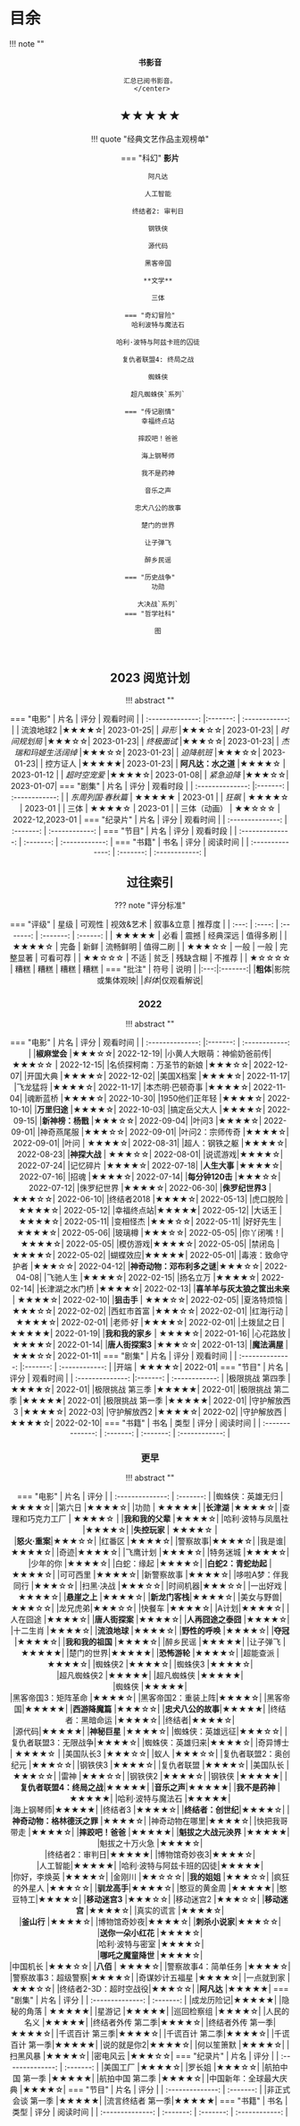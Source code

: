 # 目余



!!! note ""
    <center><b>书影音</b>
    
    汇总已阅书影音。
     </center>

## ★★★★★

!!! quote "经典文艺作品主观榜单"
    <center>
    === "科幻"
        **影片**

        阿凡达
        
        人工智能
        
        终结者2: 审判日
        
        钢铁侠
        
        源代码
        
        黑客帝国
        
        **文学**
        
        三体
        
    === "奇幻冒险"
        哈利波特与魔法石
        
        哈利·波特与阿兹卡班的囚徒
        
        复仇者联盟4: 终局之战
        
        蜘蛛侠
        
        超凡蜘蛛侠`系列`
        
    === "传记剧情"
        幸福终点站
        
        摔跤吧！爸爸
        
        海上钢琴师
        
        我不是药神
        
        音乐之声
        
        忠犬八公的故事
        
        楚门的世界
        
        让子弹飞
        
        醉乡民谣
    
    === "历史战争"
        功勋
        
        大决战`系列`
    === "哲学社科"
        
        图


​      
## 2023 阅览计划

!!! abstract ""
    <center>
    === "电影"
        | 片名 | 评分 | 观看时间 |
        | :--------------: |:-------: | :------------: |
        | 流浪地球2 |★★★★☆|   2023-01-25|
        | *异形* |★★★☆☆|   2023-01-23|
        | *时间规划局* |★★★☆☆|   2023-01-23|
        | *终极面试* |★★★☆☆|   2023-01-23|
        | *杰瑞和玛姬生活阔绰* |★★★☆☆|   2023-01-23|
        | *迫降航班* |★★★☆☆|   2023-01-23|
        | 控方证人 |★★★★★|   2023-01-23|
        | **阿凡达：水之道** |★★★★☆ | 2023-01-12 |
        | *超时空宠爱* |★★★★☆| 2023-01-08|
        | *紧急迫降* |★★★☆☆|   2023-01-07|
    === "剧集"
        | 片名 | 评分 | 观看时段 |
        | :--------------: |:-------: | :------------: |
        | *东周列国·春秋篇* | ★★★★★ | 2023-01 |
        | *狂飙* | ★★★★☆ | 2023-01 |
        | 三体 | ★★★★☆ | 2023-01 |
        | 三体（动画） | ★★☆☆☆ | 2022-12,2023-01 |
    === "纪录片"
        | 片名 | 评分 | 观看时间 |
        | :--------------: | :-------: | :------------: |
    === "节目"
        | 片名 | 评分 | 观看时段 |
        | :--------------: | :-------: | :------------: |
    === "书籍"
        | 书名 |  评分 | 阅读时间 |
        | :--------------: |  :-------: | :------------: |

## 过往索引
??? note "评分标准"
    <center>
    === "评级"
        | 星级  | 可观性 | 视效&艺术 | 叙事&立意 |  推荐度  |
        | :---: | :----: | :-------: | :-------: | :------: |
        | ★★★★★ |  必看  |   震撼    | 经典深远  | 值得多刷 |
        | ★★★★☆ |  完备  |   新鲜    | 流畅鲜明  | 值得二刷 |
        | ★★★☆☆ |  一般  |   一般    | 完整显著  | 可看可荐 |
        | ★★☆☆☆ |  不适  |   贫乏    | 残缺含糊  |  不推荐  |
        | ★☆☆☆☆ |  糟糕  |   糟糕    |   糟糕    |   糟糕   |
    === "批注"
        | 符号 | 说明 |
        |:---:|:-------:|
        |**粗体**|影院或集体观映|
        |*斜体*|仅观看解说|
    
### 2022

!!! abstract ""
    <center>
    === "电影"
        | 片名 | 评分 | 观看时间 |
        | :--------------: |:-------: | :------------: |
        |**椒麻堂会** |★★★☆☆| 2022-12-19|
        |小黄人大眼萌：神偷奶爸前传|★★★☆☆ |    2022-12-15|
        |名侦探柯南：万圣节的新娘 |★★★☆☆|  2022-12-07|
        |开国大典 |★★★★☆|  2022-12-02|
        |美国X档案 |★★★★☆|    2022-11-17|
        |飞龙猛将 |★★★★☆|  2022-11-17|
        |本杰明·巴顿奇事 |★★★★☆|  2022-11-04|
        |魂断蓝桥 |★★★★☆|  2022-10-30|
        |1950他们正年轻 |★★★★☆|    2022-10-10|
        |**万里归途** |★★★★☆|    2022-10-03|
        |搞定岳父大人 |★★★★☆|   2022-09-15|
        |**新神榜：杨戬** |★★★☆☆|  2022-09-04|
        |叶问3 |★★★★☆|    2022-09-01|
        |神奇燕尾服  |★★★☆☆|   2022-09-01|
        |叶问2：宗师传奇 |★★★★☆|   2022-09-01|
        |叶问  | ★★★★☆|  2022-08-31|
        |超人：钢铁之躯  |★★★★☆|   2022-08-23|
        |**神探大战** | ★★★☆☆| 2022-08-01|
        |说谎游戏|★★★★☆| 2022-07-24|
        |记忆碎片 |★★★★☆|    2022-07-18|
        |**人生大事** |★★★★☆|  2022-07-16|
        |招魂 |★★★★☆|  2022-07-14|
        |**每分钟120击** |★★★☆☆|   2022-07-12|
        |侏罗纪世界 |★★★★☆|  2022-06-30|
        |**侏罗纪世界3** |★★★☆☆|    2022-06-10|
        |终结者2018 |★★★★☆|    2022-05-13|
        |虎口脱险 |★★★★☆|   2022-05-12|
        |幸福终点站|★★★★★|   2022-05-12|
        |大话王 |★★★★☆|  2022-05-11|
        |变相怪杰 |★★★☆☆|   2022-05-11|
        |好好先生 |★★★★☆|  2022-05-06|
        |玻璃樽 |★★★☆☆|    2022-05-05|
        |你丫闭嘴！|★★★★☆|  2022-05-05|
        |模仿游戏|★★★★☆|  2022-05-05|
        |禁闭岛 |★★★★☆|    2022-05-02|
        |蝴蝶效应|★★★★★|   2022-05-01|
        |毒液：致命守护者 |★★★☆☆| 2022-04-12|
        |**神奇动物：邓布利多之谜**|★★★☆☆| 2022-04-08|
        |飞驰人生 |★★★★☆|    2022-02-15|
        |扬名立万 |★★★★☆|   2022-02-14|
        |长津湖之水门桥 |★★★★☆|   2022-02-13|
        |**喜羊羊与灰太狼之筐出未来** | ★★★★☆|  2022-02-10|
        |**狙击手** | ★★★☆☆|   2022-02-05|
        |夏洛特烦恼 |★★★☆☆| 2022-02-02|
        |西虹市首富 |★★★☆☆|    2022-02-01|
        |红海行动 |★★★★☆| 2022-02-01|
        |老师·好 |★★★★☆|   2022-02-01|
        |土拨鼠之日 | ★★★★★| 2022-01-19|
        |**我和我的家乡** | ★★★★☆|  2022-01-16|
        |心花路放 | ★★★★☆| 2022-01-14|
        |**唐人街探案3** |★★★☆☆|    2022-01-13|
        |**魔法满屋** |★★★☆☆|   2022-01-11|
    === "剧集"
        | 片名 | 评分 | 观看时间 |
        | :--------------: |:-------: | :------------: |
        |开端 | ★★★★☆| 2022-01|
    === "节目"
        | 片名 | 评分 | 观看时间 |
        | :--------------: |:-------: | :------------: |
        |极限挑战 第四季 |★★★★☆| 2022-01|
        |极限挑战 第三季 |★★★★★|   2022-01|
        |极限挑战 第二季 |★★★★★|   2022-01|
        |极限挑战 第一季 |★★★★★|  2022-01|
        |守护解放西3 |★★★★☆|    2022-03|
        |守护解放西2 |★★★★☆|    2022-02|
        |守护解放西 |★★★★☆|    2022-02-10|
    === "书籍"
        | 书名 | 类型 | 评分 | 阅读时间 |
        | :--------------: | :-------: | :-------: | :------------: |
    
### 更早
!!! abstract ""
    <center>
    === "电影"
        | 片名 | 评分 | 
        | :--------------: | :-------: | 
        |蜘蛛侠：英雄无归 |★★★★☆| 
        |第六日 |★★★★☆| 
        |功勋 | ★★★★★|
        |**长津湖** |★★★★☆| 
        |查理和巧克力工厂 | ★★★★☆ | 
        |**我和我的父辈** |★★★★☆| 
        |哈利·波特与凤凰社 |★★★★☆| 
        |**失控玩家** | ★★★★☆ |  
        |**怒火·重案**|★★★☆☆| 
        |红番区 |★★★★☆| 
        |警察故事|★★★★☆| 
        |我是谁|★★★★☆| 
        |奇迹|★★★★☆| 
        |飞鹰计划 |★★★★☆|
        |特务迷城 |★★★★☆|
        |少年的你  |★★★★☆|
        |白蛇：缘起   |★★★★☆|
        |**白蛇2：青蛇劫起**  |★★★★☆|
        |可可西里 |★★★★☆|
        |新警察故事 |★★★★☆|
        |哆啦A梦：伴我同行 |★★★☆☆|
        |扫黑·决战 |★★★☆☆|
        |时间机器|★★★☆☆|
        |一出好戏 |★★★★☆|
        |**悬崖之上** |★★★★☆|
        |**新龙门客栈**|★★★★☆|
        |美女与野兽|★★★☆☆|
        |龙兄虎弟|★★★☆☆| 
        |快餐车 |★★★★☆| 
        |A计划|★★★★☆| 
        |人在囧途 |★★★★☆|
        |**唐人街探案** |★★★★☆|
        |**人再囧途之泰囧**  |★★★★☆|
        |十二生肖 |★★★★☆|
        |**流浪地球** |★★★★☆|
        |**野性的呼唤** |★★★★☆|
        |**夺冠**  |★★★★☆|
        |**我和我的祖国**  |★★★★☆|
        |醉乡民谣 |★★★★★| 
        |让子弹飞 |★★★★★| 
        |楚门的世界|★★★★★|
        |**恐怖游轮** |★★★★☆| 
        |超能查派 |★★★★☆| 
        |蜘蛛侠2 |★★★★☆| 
        |蜘蛛侠3 |★★★★☆|   
        |超凡蜘蛛侠2 |★★★★★|
        |超凡蜘蛛侠 |★★★★★|  
        |蜘蛛侠 |★★★★★|  
        |黑客帝国3：矩阵革命 |★★★★☆|
        |黑客帝国2：重装上阵|★★★★☆| 
        |黑客帝国|★★★★★| 
        |**西游降魔篇** |★★★☆☆|
        |**忠犬八公的故事**|★★★★★|
        |终结者：黑暗命运 |★★★★☆| 
        |终结者|★★★★☆|  
        |源代码|★★★★★| 
        |**神秘巨星** |★★★★☆|
        |蜘蛛侠：英雄远征|★★★☆☆|
        |复仇者联盟3：无限战争|★★★★☆|
        |蜘蛛侠：英雄归来|★★★★☆|
        |奇异博士 | ★★★★☆ |
        |美国队长3 |★★★☆☆|
        |蚁人 |★★★☆☆|
        |复仇者联盟2：奥创纪元 |★★★☆☆|
        |钢铁侠3 |★★★★☆|
        |复仇者联盟 |★★★★☆|
        |美国队长 |★★★☆☆|
        |雷神 |★★★☆☆|
        |钢铁侠2 |★★★★☆| 
        |钢铁侠 |★★★★★| 
        |**复仇者联盟4：终局之战**|★★★★★|
        |**音乐之声**|★★★★★|
        |**我不是药神** |★★★★★| 
        |哈利·波特与魔法石 |★★★★★|  
        |海上钢琴师|★★★★★|
        |终结者3 |★★★★☆| 
        |**终结者：创世纪**|★★★★☆| 
        |**神奇动物：格林德沃之罪** |★★★★☆|
        |神奇动物在哪里|★★★★☆| 
        |快把我哥带走 |★★★★☆|
        |**摔跤吧！爸爸** |★★★★★| 
        |**魁拔之大战元泱界** |★★★★★|   
        |魁拔之十万火急 |★★★★☆|  
        |终结者2：审判日|★★★★★|
        |博物馆奇妙夜3|★★★★☆|  
        |人工智能|★★★★★|
        |哈利·波特与阿兹卡班的囚徒|★★★★★|  
        |你好，李焕英 |★★★★☆| 
        |金刚川 |★★☆☆☆|
        |**我的姐姐** |★★★☆☆| 
        |疯狂的外星人 |★★★☆☆| 
        |**驯龙高手**|★★★★☆|
        |憨豆的黄金周 |★★★★★| 
        |憨豆特工|★★★★☆| 
        |**移动迷宫3** |★★★☆☆|
        |移动迷宫2 |★★★☆☆|
        |**移动迷宫** |★★★★☆|
        |真实的谎言 |★★★★☆|  
        |**釜山行** |★★★★☆|
        |博物馆奇妙夜|★★★★☆| 
        |**刺杀小说家**|★★★☆☆|  
        |**送你一朵小红花** |★★★★☆|  
        |哈利·波特与密室 |★★★★☆|  
        |**哪吒之魔童降世** |★★★★☆|   
        |中国机长 |★★★☆☆|
        |**八佰** | ★★★★☆|
        |警察故事4：简单任务 |★★★★☆| 
        |警察故事3：超级警察|★★★★☆| 
        |奇谋妙计五福星 |★★★★☆| 
        |一点就到家 |★★★☆☆|
        |终结者2-3D：超时空战役|★★★☆☆|
        |**阿凡达** |★★★★★|
    === "剧集"
        | 片名 | 评分 | 
        | :--------------: | :-------: |
        |成龙历险记|★★★★★| 
        |隐秘的角落 | ★★★★★|
        |星游记 |★★★★★| 
        |巡回检察组 |★★★★☆|
        |人民的名义 |★★★★★| 
        |终结者外传 第二季|★★★★☆| 
        |终结者外传 第一季|★★★★☆|
        |千谎百计 第三季|★★★★☆|
        |千谎百计 第二季|★★★★☆|
        |千谎百计 第一季|★★★★★|
        |说的就是你2|★★★★☆| 
        |何以笙箫默 |★★★★☆| 
        |扫黑风暴 |★★★★☆|
        |密电风云 |★★★☆☆|
    === "纪录片"
        | 片名 | 评分 | 
        | :--------------: | :-------: | 
        |美国工厂 |★★★★☆|
        |罗长姐   |★★★☆☆|
        |航拍中国 第一季 |★★★★★|
        |航拍中国 第二季 |★★★★☆| 
        |中国新年：全球最大庆典 |★★★★☆|
    === "节目"
        | 片名 | 评分 | 
        | :--------------: | :-------: | 
        |非正式会谈 第一季 |★★★★★|
        |流言终结者 第一季|★★★★★| 
    === "书籍"
        | 书名 | 类型 | 评分 | 阅读时间 |
        | :--------------: | :-------: | :-------: | :------------: |

